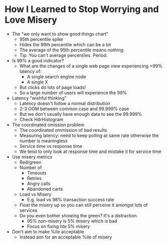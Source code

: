 # How I Learned to Stop Worrying and Love Misery

* The "we only want to show good things chart"
    * 95th percentile spike
    * Hides the 99th percentile which can be a lot
    * The average of the 95th percentile means *nothing*.
    * Tip: You can't average percentiles. Period.
* Is 99% a good indicator?
    * What are the changes of a single web page view experiencing >99% latency of:
        * A single search engine node
        * A single X
    * But clicks do lots of page loads!
    * So a large number of users will experience the 99%
* Latency "wishful thinking"
    * Latency doesn't follow a normal distribution
    * 2-3 OOM between common case and 99.999% case
    * But we don't usually have enough data to see the 99.999%
    * Check HdrHistogram
* The coordinated omission problem
    * The coordinated ommission of bad results
    * Measuring latency: need to keep polling at same rate otherwise the number is meaningless
    * Service time vs response time
    * We tend to only look at response time and mistake it for service time
* Use misery metrics
    * Red/green
    * Number of
        * Timeouts
        * Retries
        * Angry calls
        * Abandoned carts
    * Load vs Misery
        * E.g. load vs 98% transaction success rate
    * Float the misery up so you can still perceive it amongst lots of services
    * Do you even bother showing the green? It's a distraction.
        * 95% non-misery is 5% misery which is bad
        * Focus on fixing hte 5% misery
* Don't aim to make %ile acceptable
    * Instead aim for an acceptable %ile of misery
